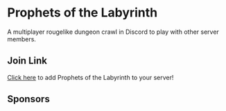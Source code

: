 # Prophets of the Labyrinth
A multiplayer rougelike dungeon crawl in Discord to play with other server members.

## Join Link
[Click here](https://discord.com/api/oauth2/authorize?client_id=950469509628702740&permissions=397284665360&scope=bot%20applications.commands) to add Prophets of the Labyrinth to your server!

## Sponsors
<!-- sponsors --><!-- sponsors -->
